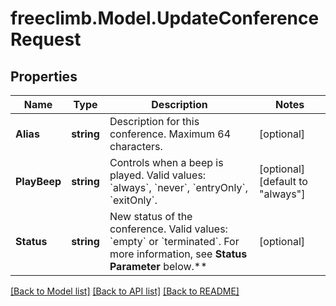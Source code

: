 # freeclimb.Model.UpdateConferenceRequest

## Properties

Name | Type | Description | Notes
------------ | ------------- | ------------- | -------------
**Alias** | **string** | Description for this conference. Maximum 64 characters. | [optional] 
**PlayBeep** | **string** | Controls when a beep is played. Valid values: &#x60;always&#x60;, &#x60;never&#x60;, &#x60;entryOnly&#x60;, &#x60;exitOnly&#x60;. | [optional] [default to "always"]
**Status** | **string** | New status of the conference. Valid values: &#x60;empty&#x60; or &#x60;terminated&#x60;. For more information, see **Status Parameter** below.** | [optional] 

[[Back to Model list]](../README.md#documentation-for-models) [[Back to API list]](../README.md#documentation-for-api-endpoints) [[Back to README]](../README.md)

